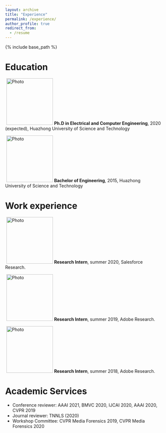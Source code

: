 ```yaml
---
layout: archive
title: "Experience"
permalink: /experience/
author_profile: true
redirect_from:
  - /resume
---
```


{% include base_path %}

Education
======

<p align="left">
  <img src="https://hyxu2006.github.io/files/umd.png?raw=true" alt="Photo" style="height: 150px;"/> 
<b>Ph.D in Electrical and Computer Engineering</b>, 2020 (expected), Huazhong University of Science and Technology
</p>

<p align="left">
  <img src="https://hyxu2006.github.io/files/hust.png?raw=true" alt="Photo" style="height: 150px;"/> 
<b>Bachelor of Engineering</b>, 2015, Huazhong University of Science and Technology
</p>

Work experience
======

<p align="left">
  <img src="https://pengzhou.github.io/files/salesforce.png?raw=true" alt="Photo" style="height: 150px;"/> 
<b>Research Intern</b>, summer 2020, Salesforce Research.
</p>
  
<p align="left">
  <img src="https://pengzhou.github.io/files/adobe.png?raw=true" alt="Photo" style="height: 150px;"/> 
<b>Research Intern</b>, summer 2019, Adobe Research.
</p>

<p align="left">
  <img src="https://pengzhou.github.io/files/adobe.png?raw=true" alt="Photo" style="height: 150px;"/> 
<b>Research Intern</b>, summer 2018, Adobe Research.
</p>

Academic Services
======
* Conference reviewer: AAAI 2021, BMVC 2020, IJCAI 2020, AAAI 2020, CVPR 2019
* Journal reviewer: TNNLS (2020)
* Workshop Committee: CVPR Media Forensics 2019, CVPR Media Forensics 2020
